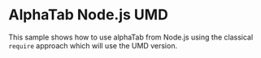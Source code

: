 ﻿# AlphaTab Node.js UMD

This sample shows how to use alphaTab from Node.js using the classical `require` approach which will use the UMD version.